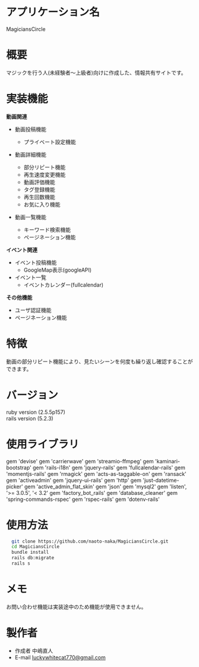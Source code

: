 # アプリケーション名
  MagiciansCircle
# 概要
  マジックを行う人(未経験者〜上級者)向けに作成した、情報共有サイトです。
# 実装機能
  **動画関連**                 
  - 動画投稿機能                
    - プライベート設定機能         

  - 動画詳細機能                
    - 部分リピート機能             
    - 再生速度変更機能
    - 動画評価機能
    - タグ登録機能
    - 再生回数機能
    - お気に入り機能

  - 動画一覧機能
    - キーワード検索機能
    - ページネーション機能
  
  **イベント関連**
  - イベント投稿機能
    - GoogleMap表示(googleAPI)
  - イベント一覧
    - イベントカレンダー(fullcalendar)
  
  **その他機能**
  - ユーザ認証機能
  - ページネーション機能
    
# 特徴
  動画の部分リピート機能により、見たいシーンを何度も繰り返し確認することができます。
# バージョン
  ruby version (2.5.5p157)  
  rails version (5.2.3)
# 使用ライブラリ
  gem 'devise'
  gem 'carrierwave'
  gem 'streamio-ffmpeg'
  gem 'kaminari-bootstrap'
  gem 'rails-i18n'
  gem 'jquery-rails'
  gem 'fullcalendar-rails'
  gem 'momentjs-rails'
  gem 'rmagick'
  gem 'acts-as-taggable-on'
  gem 'ransack'
  gem 'activeadmin'
  gem 'jquery-ui-rails'
  gem 'http'
  gem 'just-datetime-picker'
  gem 'active_admin_flat_skin'
  gem 'json'
  gem 'mysql2'
  gem 'listen', '>= 3.0.5', '< 3.2'
  gem 'factory_bot_rails'
  gem 'database_cleaner'
  gem 'spring-commands-rspec'
  gem 'rspec-rails'
  gem 'dotenv-rails'
# 使用方法
```bash
  git clone https://github.com/naoto-naka/MagiciansCircle.git
  cd MagiciansCircle
  bundle install
  rails db:migrate
  rails s
```
# メモ
  お問い合わせ機能は実装途中のため機能が使用できません。
# 製作者
  * 作成者 中嶋直人
  * E-mail luckywhitecat770@gmail.com
